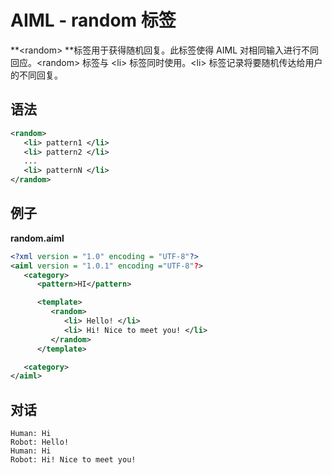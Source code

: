 # AIML - random 标签

**&lt;random&gt; **标签用于获得随机回复。此标签使得 AIML 对相同输入进行不同回应。&lt;random&gt; 标签与 &lt;li&gt; 标签同时使用。&lt;li&gt; 标签记录将要随机传达给用户的不同回复。

## 语法

```xml
<random>
   <li> pattern1 </li>
   <li> pattern2 </li>
   ...
   <li> patternN </li>
</random>
```

## 例子

**random.aiml**

```xml
<?xml version = "1.0" encoding = "UTF-8"?>
<aiml version = "1.0.1" encoding ="UTF-8"?>
   <category>
      <pattern>HI</pattern>

      <template>
         <random>
            <li> Hello! </li>
            <li> Hi! Nice to meet you! </li>
         </random>
      </template>

   <category>      
</aiml>
```

## 对话

```
Human: Hi
Robot: Hello!
Human: Hi
Robot: Hi! Nice to meet you!
```